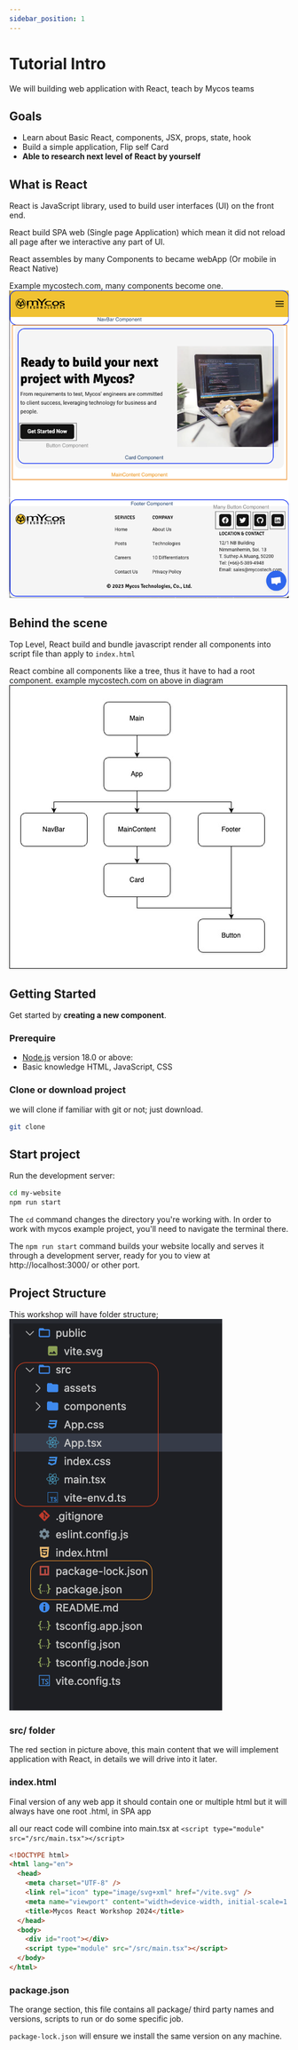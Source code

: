 ```yaml
---
sidebar_position: 1
---
```


# Tutorial Intro
We will building web application with React, teach by Mycos teams

## Goals
- Learn about Basic React, components, JSX, props, state, hook
- Build a simple application, Flip self Card
- **Able to research next level of React by yourself**

## What is React
React is JavaScript library, used to build user interfaces (UI) on the front end.

React build SPA web (Single page Application) which mean it did not reload all page after we interactive any part of UI.

React assembles by many Components to became webApp (Or mobile in React Native)

Example mycostech.com, many components become one.
![example-mycostech-components](./img/ex_mycostech.png)

## Behind the scene 
Top Level, React build and bundle javascript render all components into script file than apply to `index.html`

React combine all components like a tree, thus it have to had a root component.
example mycostech.com on above in diagram
![component-root-diagram](./img/com_di.jpg)

## Getting Started
Get started by **creating a new component**.

### Prerequire

- [Node.js](https://nodejs.org/en/download/) version 18.0 or above:
- Basic knowledge HTML, JavaScript, CSS 

### Clone or download project
we will clone if familiar with git or not; just download.

```bash
git clone 
```

## Start project

Run the development server:

```bash
cd my-website
npm run start
```

The `cd` command changes the directory you're working with. In order to work with mycos example project, you'll need to navigate the terminal there.

The `npm run start` command builds your website locally and serves it through a development server, ready for you to view at http://localhost:3000/ or other port. 

## Project Structure
This workshop will have folder structure;
![init-folder-structure](./img/init_folder.png)

### src/ folder
The red section in picture above, this main content that we will implement application with React, in details we will drive into it later.

### index.html
Final version of any web app it should contain one or multiple html but it will always have one root .html, in SPA app

all our react code will combine into main.tsx at
`<script type="module" src="/src/main.tsx"></script>`
```html
<!DOCTYPE html>
<html lang="en">
  <head>
    <meta charset="UTF-8" />
    <link rel="icon" type="image/svg+xml" href="/vite.svg" />
    <meta name="viewport" content="width=device-width, initial-scale=1.0" />
    <title>Mycos React Workshop 2024</title>
  </head>
  <body>
    <div id="root"></div>
    <script type="module" src="/src/main.tsx"></script>
  </body>
</html>
```

### package.json
The orange section, this file contains all package/ third party names and versions, scripts to run or do some specific job.

`package-lock.json` will ensure we install the same version on any machine.